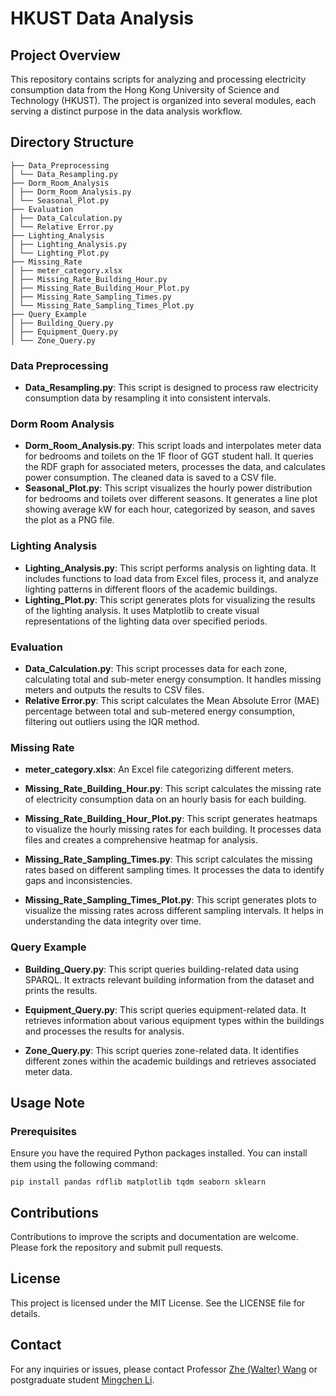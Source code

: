 # HKUST Data Analysis

## Project Overview

This repository contains scripts for analyzing and processing electricity consumption data from the Hong Kong University of Science and Technology (HKUST). The project is organized into several modules, each serving a distinct purpose in the data analysis workflow.

## Directory Structure

```
├── Data_Preprocessing
│ └── Data_Resampling.py
├── Dorm_Room_Analysis
│ ├── Dorm_Room_Analysis.py
│ └── Seasonal_Plot.py
├── Evaluation
│ ├── Data_Calculation.py
│ └── Relative Error.py
├── Lighting_Analysis
│ ├── Lighting_Analysis.py
│ └── Lighting_Plot.py
├── Missing_Rate
│ ├── meter_category.xlsx
│ ├── Missing_Rate_Building_Hour.py
│ ├── Missing_Rate_Building_Hour_Plot.py
│ ├── Missing_Rate_Sampling_Times.py
│ └── Missing_Rate_Sampling_Times_Plot.py
├── Query_Example
│ ├── Building_Query.py
│ ├── Equipment_Query.py
│ └── Zone_Query.py
```


### Data Preprocessing

- **Data_Resampling.py**: This script is designed to process raw electricity consumption data by resampling it into consistent intervals.

### Dorm Room Analysis

- **Dorm_Room_Analysis.py**: This script loads and interpolates meter data for bedrooms and toilets on the 1F floor of GGT student hall. It queries the RDF graph for associated meters, processes the data, and calculates power consumption. The cleaned data is saved to a CSV file.
- **Seasonal_Plot.py**: This script visualizes the hourly power distribution for bedrooms and toilets over different seasons. It generates a line plot showing average kW for each hour, categorized by season, and saves the plot as a PNG file.

### Lighting Analysis

- **Lighting_Analysis.py**: This script performs analysis on lighting data. It includes functions to load data from Excel files, process it, and analyze lighting patterns in different floors of the academic buildings.
- **Lighting_Plot.py**: This script generates plots for visualizing the results of the lighting analysis. It uses Matplotlib to create visual representations of the lighting data over specified periods.

### Evaluation

- **Data_Calculation.py**: This script processes data for each zone, calculating total and sub-meter energy consumption. It handles missing meters and outputs the results to CSV files.
- **Relative Error.py**: This script calculates the Mean Absolute Error (MAE) percentage between total and sub-metered energy consumption, filtering out outliers using the IQR method.

### Missing Rate

- **meter_category.xlsx**: An Excel file categorizing different meters.

- **Missing_Rate_Building_Hour.py**: This script calculates the missing rate of electricity consumption data on an hourly basis for each building.

- **Missing_Rate_Building_Hour_Plot.py**: This script generates heatmaps to visualize the hourly missing rates for each building. It processes data files and creates a comprehensive heatmap for analysis.

- **Missing_Rate_Sampling_Times.py**: This script calculates the missing rates based on different sampling times. It processes the data to identify gaps and inconsistencies.

- **Missing_Rate_Sampling_Times_Plot.py**: This script generates plots to visualize the missing rates across different sampling intervals. It helps in understanding the data integrity over time.

### Query Example

- **Building_Query.py**: This script queries building-related data using SPARQL. It extracts relevant building information from the dataset and prints the results.

- **Equipment_Query.py**: This script queries equipment-related data. It retrieves information about various equipment types within the buildings and processes the results for analysis.

- **Zone_Query.py**: This script queries zone-related data. It identifies different zones within the academic buildings and retrieves associated meter data.

## Usage Note

### Prerequisites

Ensure you have the required Python packages installed. You can install them using the following command:

```
pip install pandas rdflib matplotlib tqdm seaborn sklearn
```

## Contributions 

Contributions to improve the scripts and documentation are welcome. Please fork the repository and submit pull requests.

## License 

This project is licensed under the MIT License. See the LICENSE file for details.

## Contact 
For any inquiries or issues, please contact Professor [Zhe (Walter) Wang](https://walterzwang.github.io/) or postgraduate student [Mingchen Li](https://limingchen159.github.io/).

